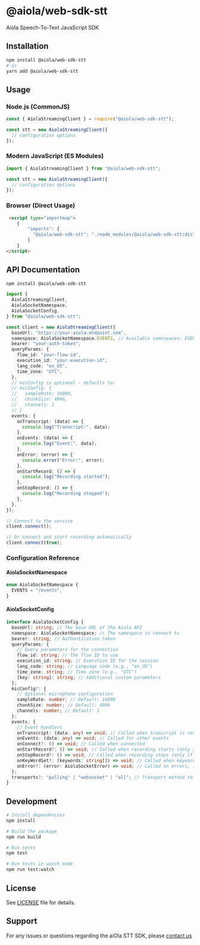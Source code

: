 # @aiola/web-sdk-stt

Aiola Speech-To-Text JavaScript SDK


## Installation

```bash
npm install @aiola/web-sdk-stt
# or
yarn add @aiola/web-sdk-stt
```

## Usage

### Node.js (CommonJS)

```javascript
const { AiolaStreamingClient } = require("@aiola/web-sdk-stt");

const stt = new AiolaStreamingClient({
  // configuration options
});
```

### Modern JavaScript (ES Modules)

```javascript
import { AiolaStreamingClient } from "@aiola/web-sdk-stt";

const stt = new AiolaStreamingClient({
  // configuration options
});
```

### Browser (Direct Usage)

```html
 <script type="importmap">
    {
        "imports": {
          "@aiola/web-sdk-stt": "./node_modules/@aiola/web-sdk-stt/dist/bundle/index.js"
        }
    }
</script>
```

## API Documentation

```bash
npm install @aiola/web-sdk-stt
```

```typescript
import {
  AiolaStreamingClient,
  AiolaSocketNamespace,
  AiolaSocketConfig,
} from "@aiola/web-sdk-stt";

const client = new AiolaStreamingClient({
  baseUrl: "https://your-aiola-endpoint.com",
  namespace: AiolaSocketNamespace.EVENTS, // Available namespaces: EVENTS
  bearer: "your-auth-token",
  queryParams: {
    flow_id: "your-flow-id",
    execution_id: "your-execution-id",
    lang_code: "en_US",
    time_zone: "UTC",
  },
  // micConfig is optional - defaults to:
  // micConfig: {
  //   sampleRate: 16000,
  //   chunkSize: 4096,
  //   channels: 1
  // }
  events: {
    onTranscript: (data) => {
      console.log("Transcript:", data);
    },
    onEvents: (data) => {
      console.log("Event:", data);
    },
    onError: (error) => {
      console.error("Error:", error);
    },
    onStartRecord: () => {
      console.log("Recording started");
    },
    onStopRecord: () => {
      console.log("Recording stopped");
    },
  },
});

// Connect to the service
client.connect();

// Or connect and start recording automatically
client.connect(true);
```

### Configuration Reference

#### AiolaSocketNamespace

```typescript
enum AiolaSocketNamespace {
  EVENTS = "/events",
}
```

#### AiolaSocketConfig

```typescript
interface AiolaSocketConfig {
  baseUrl: string; // The base URL of the Aiola API
  namespace: AiolaSocketNamespace; // The namespace to connect to
  bearer: string; // Authentication token
  queryParams: {
    // Query parameters for the connection
    flow_id: string; // The flow ID to use
    execution_id: string; // Execution ID for the session
    lang_code: string; // Language code (e.g., "en_US")
    time_zone: string; // Time zone (e.g., "UTC")
    [key: string]: string; // Additional custom parameters
  };
  micConfig?: {
    // Optional microphone configuration
    sampleRate: number; // Default: 16000
    chunkSize: number; // Default: 4096
    channels: number; // Default: 1
  };
  events: {
    // Event handlers
    onTranscript: (data: any) => void; // Called when transcript is received
    onEvents: (data: any) => void; // Called for other events
    onConnect?: () => void; // Called when connected
    onStartRecord?: () => void; // Called when recording starts (only after permissions are granted)
    onStopRecord?: () => void; // Called when recording stops (only if recording was started)
    onKeyWordSet?: (keywords: string[]) => void; // Called when keywords are set
    onError?: (error: AiolaSocketError) => void; // Called on errors, including permission denied
  };
  transports?: "polling" | "websocket" | "all"; // Transport method to use
}
```

## Development

```bash
# Install dependencies
npm install

# Build the package
npm run build

# Run tests
npm test

# Run tests in watch mode
npm run test:watch
```

## License

See [LICENSE](LICENSE) file for details.

## Support

For any issues or questions regarding the aiOla STT SDK, please [contact us](https://aiOla.ai/contact/)

